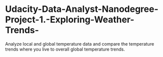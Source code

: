 # Udacity-Data-Analyst-Nanodegree-Project-1.-Exploring-Weather-Trends-
Analyze local and global temperature data and compare the temperature trends where you live to overall global temperature trends.
